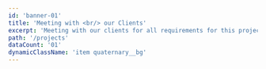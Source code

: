 ```yaml
---
id: 'banner-01'
title: 'Meeting with <br/> our Clients'
excerpt: 'Meeting with our clients for all requirements for this project we start now'
path: '/projects'
dataCount: '01'
dynamicClassName: 'item quaternary__bg'
---
```


